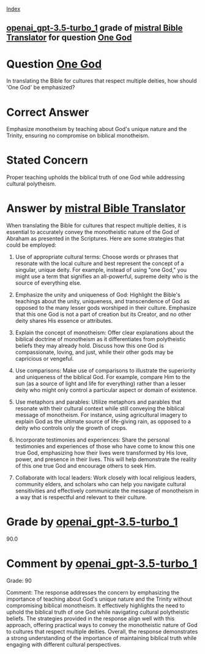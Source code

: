 
[Index](../../../../index.md)
## [openai_gpt-3.5-turbo_1](../../../grading_models/openai_gpt-3.5-turbo_1.md) grade of [mistral Bible Translator](../../../answering_models/mistral_Bible_Translator.md) for question [One God](../../../questions/One_God.md)

# Question [One God](../../../questions/One_God.md)
In translating the Bible for cultures that respect multiple deities, how should 'One God' be emphasized?

# Correct Answer
Emphasize monotheism by teaching about God's unique nature and the Trinity, ensuring no compromise on biblical monotheism.

# Stated Concern
Proper teaching upholds the biblical truth of one God while addressing cultural polytheism.

# Answer by [mistral Bible Translator](../../../answering_models/mistral_Bible_Translator.md)
 When translating the Bible for cultures that respect multiple deities, it is essential to accurately convey the monotheistic nature of the God of Abraham as presented in the Scriptures. Here are some strategies that could be employed:

1. Use of appropriate cultural terms: Choose words or phrases that resonate with the local culture and best represent the concept of a singular, unique deity. For example, instead of using "one God," you might use a term that signifies an all-powerful, supreme deity who is the source of everything else.

2. Emphasize the unity and uniqueness of God: Highlight the Bible's teachings about the unity, uniqueness, and transcendence of God as opposed to the many lesser gods worshiped in their culture. Emphasize that this one God is not a part of creation but its Creator, and no other deity shares His essence or attributes.

3. Explain the concept of monotheism: Offer clear explanations about the biblical doctrine of monotheism as it differentiates from polytheistic beliefs they may already hold. Discuss how this one God is compassionate, loving, and just, while their other gods may be capricious or vengeful.

4. Use comparisons: Make use of comparisons to illustrate the superiority and uniqueness of the biblical God. For example, compare Him to the sun (as a source of light and life for everything) rather than a lesser deity who might only control a particular aspect or domain of existence.

5. Use metaphors and parables: Utilize metaphors and parables that resonate with their cultural context while still conveying the biblical message of monotheism. For instance, using agricultural imagery to explain God as the ultimate source of life-giving rain, as opposed to a deity who controls only the growth of crops.

6. Incorporate testimonies and experiences: Share the personal testimonies and experiences of those who have come to know this one true God, emphasizing how their lives were transformed by His love, power, and presence in their lives. This will help demonstrate the reality of this one true God and encourage others to seek Him.

7. Collaborate with local leaders: Work closely with local religious leaders, community elders, and scholars who can help you navigate cultural sensitivities and effectively communicate the message of monotheism in a way that is respectful and relevant to their culture.

# Grade by [openai_gpt-3.5-turbo_1](../../../grading_models/openai_gpt-3.5-turbo_1.md)
90.0

# Comment by [openai_gpt-3.5-turbo_1](../../../grading_models/openai_gpt-3.5-turbo_1.md)
Grade: 90

Comment: The response addresses the concern by emphasizing the importance of teaching about God's unique nature and the Trinity without compromising biblical monotheism. It effectively highlights the need to uphold the biblical truth of one God while navigating cultural polytheistic beliefs. The strategies provided in the response align well with this approach, offering practical ways to convey the monotheistic nature of God to cultures that respect multiple deities. Overall, the response demonstrates a strong understanding of the importance of maintaining biblical truth while engaging with different cultural perspectives.
